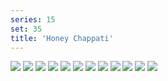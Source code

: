 ```yaml
---
series: 15
set: 35
title: 'Honey Chappati'
---
```


![](../../../../assets/ribald-youth/part-35/pg408.jpg)
![](../../../../assets/ribald-youth/part-35/pg409.jpg)
![](../../../../assets/ribald-youth/part-35/pg410.jpg)
![](../../../../assets/ribald-youth/part-35/pg411.jpg)
![](../../../../assets/ribald-youth/part-35/pg412.jpg)
![](../../../../assets/ribald-youth/part-35/pg413.jpg)
![](../../../../assets/ribald-youth/part-35/pg414.jpg)
![](../../../../assets/ribald-youth/part-35/pg415.jpg)
![](../../../../assets/ribald-youth/part-35/pg416.jpg)
![](../../../../assets/ribald-youth/part-35/pg417.jpg)
![](../../../../assets/ribald-youth/part-35/pg418.jpg)
![](../../../../assets/ribald-youth/part-35/pg419.jpg)